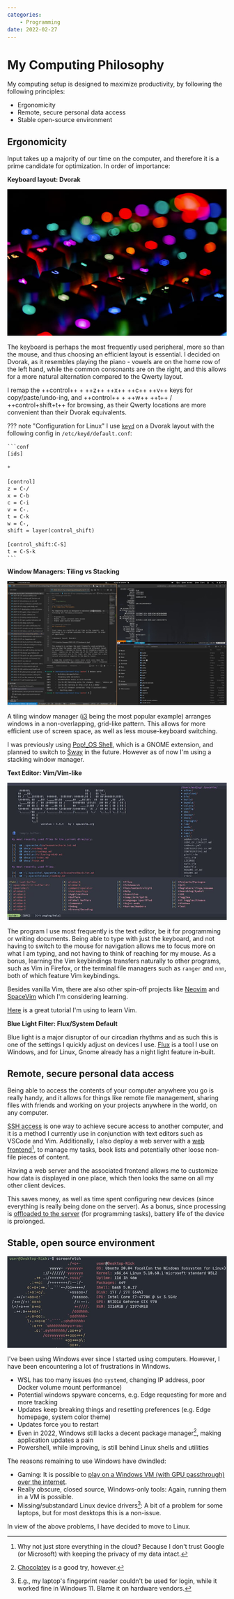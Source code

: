 ```yaml
---
categories:
    - Programming
date: 2022-02-27
---
```


# My Computing Philosophy

My computing setup is designed to maximize productivity, by following the following principles:

-   Ergonomicity
-   Remote, secure personal data access
-   Stable open-source environment

<!-- more -->

## Ergonomicity

Input takes up a majority of our time on the computer, and therefore it is a prime candidate for optimization. In order of importance:

**Keyboard layout: Dvorak**

![](../../static/images/2022-02-27/keyboard.jpg)

The keyboard is perhaps the most frequently used peripheral, more so than the mouse, and thus choosing an efficient layout is essential. I decided on Dvorak, as it resembles playing the piano - vowels are on the home row of the left hand, while the common consonants are on the right, and this allows for a more natural alternation compared to the Qwerty layout.

I remap the ++control++ + ++z++ ++x++ ++c++ ++v++ keys for copy/paste/undo-ing, and ++control++ + ++w++ ++t++ / ++control+shift+t++ for browsing, as their Qwerty locations are more convenient than their Dvorak equivalents.

??? note "Configuration for Linux"
I use [`keyd`][keyd] on a Dvorak layout with the following config in `/etc/keyd/default.conf`:

    ```conf
    [ids]

    *

    [control]
    z = C-/
    x = C-b
    c = C-i
    v = C-.
    t = C-k
    w = C-,
    shift = layer(control_shift)

    [control_shift:C-S]
    t = C-S-k
    ```

**Window Managers: Tiling vs Stacking**

![](../../static/images/2022-02-27/pop-shell.jpg)

A tiling window manager ([i3][i3] being the most popular example) arranges windows in a non-overlapping, grid-like pattern. This allows for more efficient use of screen space, as well as less mouse-keyboard switching.

I was previously using [Pop!\_OS Shell][pop-shell], which is a GNOME extension, and planned to switch to [Sway][sway] in the future. However as of now I'm using a stacking window manager.

**Text Editor: Vim/Vim-like**

![](../../static/images/2022-02-27/spacevim.jpg)

The program I use most frequently is the text editor, be it for programming or writing documents. Being able to type with just the keyboard, and not having to switch to the mouse for navigation allows me to focus more on what I am typing, and not having to think of reaching for my mouse. As a bonus, learning the Vim keybindings transfers naturally to other programs, such as Vim in Firefox, or the terminal file managers such as `ranger` and `nnn`, both of which feature Vim keybindings.

Besides vanilla Vim, there are also other spin-off projects like [Neovim][neovim] and [SpaceVim][spacevim] which I'm considering learning.

[Here][vim-tutorial] is a great tutorial I'm using to learn Vim.

**Blue Light Filter: Flux/System Default**

Blue light is a major disruptor of our circadian rhythms and as such this is one of the settings I quickly adjust on devices I use. [Flux][flux] is a tool I use on Windows, and for Linux, Gnome already has a night light feature in-built.

## Remote, secure personal data access

Being able to access the contents of your computer anywhere you go is really handy, and it allows for things like remote file management, sharing files with friends and working on your projects anywhere in the world, on any computer.

[SSH access][ssh] is one way to achieve secure access to another computer, and it is a method I currently use in conjunction with text editors such as VSCode and Vim. Additionally, I also deploy a web server with a [web frontend][web-frontend][^cloud-privacy], to manage my tasks, book lists and potentially other loose non-file pieces of content.

Having a web server and the associated frontend allows me to customize how data is displayed in one place, which then looks the same on all my other client devices.

This saves money, as well as time spent configuring new devices (since everything is really being done on the server). As a bonus, since processing is [offloaded to the server][vscode-remote-containers] (for programming tasks), battery life of the device is prolonged.

## Stable, open source environment

![](../../static/images/2022-02-27/linux.jpg)

I've been using Windows ever since I started using computers. However, I have been encountering a lot of frustrations in Windows.

-   WSL has too many issues (no `systemd`, changing IP address, poor Docker volume mount performance)
-   Potential windows spyware concerns, e.g. Edge requesting for more and more tracking
-   Updates keep breaking things and resetting preferences (e.g. Edge homepage, system color theme)
-   Updates force you to restart
-   Even in 2022, Windows still lacks a decent package manager[^package-manager], making application updates a pain
-   Powershell, while improving, is still behind Linux shells and utilities

The reasons remaining to use Windows have dwindled:

-   Gaming: It is possible to [play on a Windows VM (with GPU passthrough) over the internet](2022-07-10-win11-vm-gpu-passthrough.md).
-   Really obscure, closed source, Windows-only tools: Again, running them in a VM is possible.
-   Missing/substandard Linux device drivers[^linux-device-drivers]: A bit of a problem for some laptops, but for most desktops this is a non-issue.

In view of the above problems, I have decided to move to Linux.

[^cloud-privacy]: Why not just store everything in the cloud? Because I don't trust Google (or Microsoft) with keeping the privacy of my data intact.
[^package-manager]: [Chocolatey](https://chocolatey.org/) is a good try, however.
[^linux-device-drivers]: E.g., my laptop's fingerprint reader couldn't be used for login, while it worked fine in Windows 11. Blame it on hardware vendors.

[flux]: https://justgetflux.com/
[keyd]: https://github.com/rvaiya/keyd
[neovim]: https://neovim.io/
[spacevim]: https://spacevim.org/
[ssh]: 2022-02-07-ssh-with-certificates.md
[vim-tutorial]: https://github.com/iggredible/Learn-Vim
[vscode-remote-containers]: 2022-02-07-vscode-remote-containers-over-ssh.md
[web-frontend]: https://github.com/extrange/web-app
[pop-shell]: https://github.com/pop-os/shell
[i3]: https://i3wm.org/
[sway]: https://swaywm.org/
